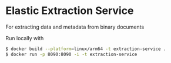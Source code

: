 # Elastic Extraction Service

For extracting data and metadata from binary documents

Run locally with

```sh
$ docker build --platform=linux/arm64 -t extraction-service .
$ docker run -p 8090:8090 -i -t extraction-service
```